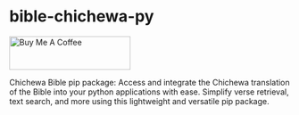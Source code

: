 # bible-chichewa-py
<a href="https://www.buymeacoffee.com/m2kdevelopments" target="_blank">
<img src="https://cdn.buymeacoffee.com/buttons/v2/default-yellow.png" alt="Buy Me A Coffee" style="height: 60px !important;width: 217px !important;" >
</a>

Chichewa Bible pip package: Access and integrate the Chichewa translation of the Bible into your python applications with ease. Simplify verse retrieval, text search, and more using this lightweight and versatile pip package.
